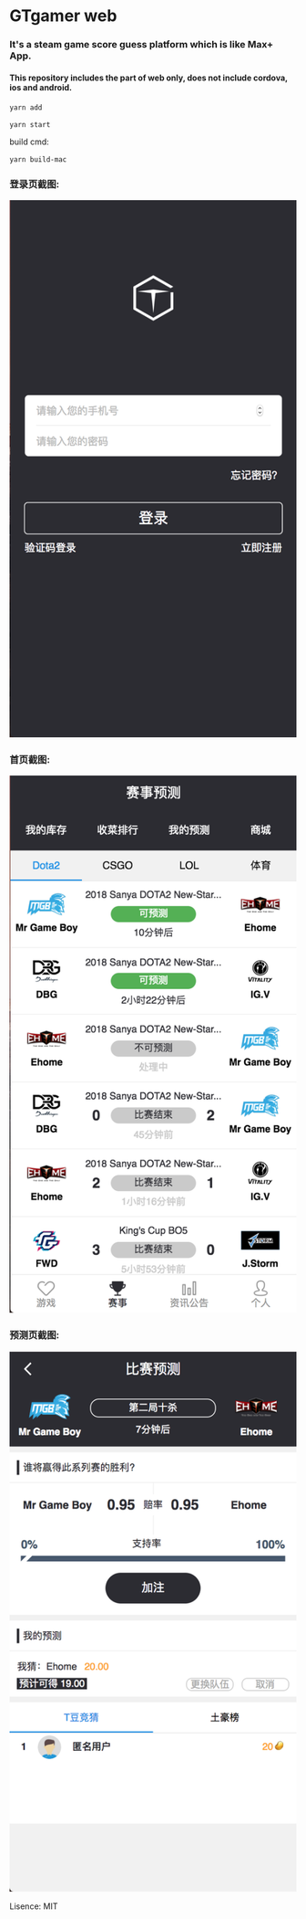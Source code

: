 # GTgamer web
### It's a steam game score guess platform which is like Max+ App.
#### This repository includes the part of web only, does not include cordova, ios and android.
```
yarn add
```
```
yarn start
```
build cmd:
```
yarn build-mac
```
### 登录页截图:
![登录页截图](./screenshot/login.png)
### 首页截图:
![首页截图](./screenshot/index.png)
### 预测页截图:
![预测页截图](./screenshot/quiz.png)

Lisence: MIT
